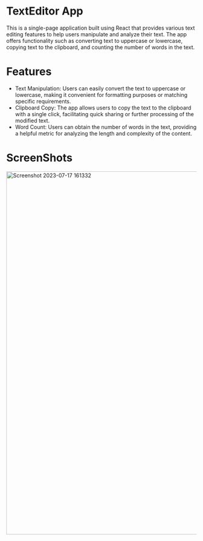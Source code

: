 # TextEditor App
This is a single-page application built using React that provides various text editing features to help users manipulate and analyze their text. The app offers functionality such as converting text to uppercase or lowercase, copying text to the clipboard, and counting the number of words in the text.

# Features
- Text Manipulation: Users can easily convert the text to uppercase or lowercase, making it convenient for formatting purposes or matching specific requirements.
- Clipboard Copy: The app allows users to copy the text to the clipboard with a single click, facilitating quick sharing or further processing of the modified text.
- Word Count: Users can obtain the number of words in the text, providing a helpful metric for analyzing the length and complexity of the content.
# ScreenShots
<img width="960" alt="Screenshot 2023-07-17 161332" src="https://github.com/sanyam40/TextEditor/assets/87993985/2bb0217a-e10f-48ba-b0f4-784934931f85">



